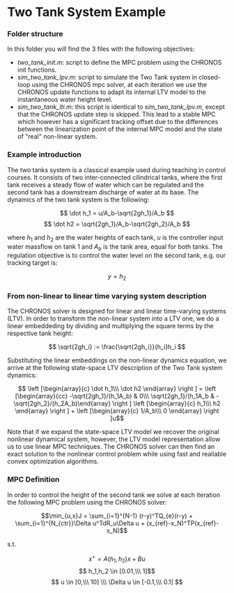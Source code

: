 # Two Tank System Example

### Folder structure

In this folder you will find the 3 files with the following objectives:

* *two_tank_init.m*: script to define the MPC problem using the CHRONOS init functions.
* *sim_two_tank_lpv.m*: script to simulate the Two Tank system in closed-loop using the CHRONOS mpc solver, at each iteration we use the CHRONOS update functions to adapt its internal LTV model to the instantaneous water height level.
* *sim_two_tank_lti.m*: this script is identical to *sim_two_tank_lpv.m*, except that the CHRONOS update step is skipped. This lead to a stable MPC which however has a significant tracking offset due to the differences between the linearization point of the internal MPC model and the state of "real" non-linear system.

### Example introduction

The two tanks system is a classical example used during teaching in control courses. It consists of two inter-connected cilindrical tanks, where the first tank receives a steady flow of water which can be regulated and the second tank has a downstream discharge of water at its base. The dynamics of the two tank system is the following:

$$ \dot h_1 = u/A_b-\sqrt{2gh_1}/A_b $$
$$ \dot h2 = \sqrt{2gh_1}/A_b-\sqrt{2gh_2}/A_b $$

where $h_1$ and $h_2$ are the water heights of each tank, $u$ is the controller input water massflow on tank 1 and $A_b$ is the tank area, equal for both tanks. The regulation objective is to control the water level on the second tank, e.g. our tracking target is:

$$ y = h_2$$

### From non-linear to linear time varying system description

The CHRONOS solver is designed for linear and linear time-varying systems (LTV). In order to transform the non-linear system into a LTV one, we do a linear embeddeding by dividing and multiplying the square terms by the respective tank height:

$$ \sqrt{2gh_i} := \frac{\sqrt{2gh_i}}{h_i}h_i  $$

Substituting the linear embeddings on the non-linear dynamics equation, we arrive at the following state-space LTV description of the Two Tank system dynamics:

$$ \left [\begin{array}{c} \dot h_1\\\ \dot h2 \end{array} \right ] =
\left [\begin{array}{cc}  -\sqrt{2gh_1}/(h_1A_b) & 0\\\ \sqrt{2gh_1}/(h_1A_b & -\sqrt{2gh_2}/(h_2A_b)\end{array} \right ]
\left [\begin{array}{c} h_1\\\  h2 \end{array} \right ] + 
\left [\begin{array}{c} 1/A_b\\\ 0 \end{array} \right ]u$$

Note that if we expand the state-space LTV model we recover the original nonlinear dynamical system, however, the LTV model representation allow us to use linear MPC techniques. The CHRONOS solver can then find an exact solution to the nonlinear control problem while using fast and realiable convex optimization algorithms.

### MPC Definition

In order to control the height of the second tank we solve at each iteration the following MPC problem using the CHRONOS solver:

$$\min_{u,x}J = \sum_{i=1}^{N-1} (r-y)^TQ_{e}(r-y) + \sum_{i=1}^{N_{ctr}}\Delta u^TdR_u\Delta u + (x_{ref}-x_N)^TP(x_{ref}-x_N)$$

s.t.

$$ x^+=A(h_1,h_2)x+Bu$$
$$ h_1,h_2 \in [0.01,\\\ 1]$$
$$ u \in [0,\\\ 10] \\\ \Delta u \in [-0.1,\\\ 0.1] $$

